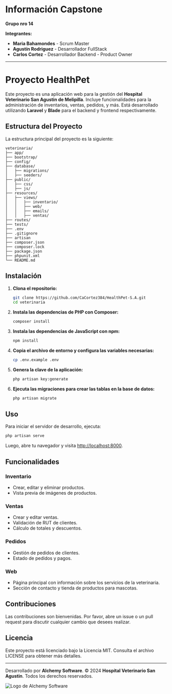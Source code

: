 # Información Capstone

**Grupo nro 14**

**Integrantes:**
- **Maria Bahamondes** - Scrum Master
- **Agustín Rodriguez** - Desarrollador FullStack
- **Carlos Cortez** - Desarrollador Backend - Product Owner

---

# Proyecto HealthPet

Este proyecto es una aplicación web para la gestión del **Hospital Veterinario San Agustin de Melipilla**. Incluye funcionalidades para la administración de inventarios, ventas, pedidos, y más. Está desarrollado utilizando **Laravel** y **Blade** para el backend y frontend respectivamente.

## Estructura del Proyecto

La estructura principal del proyecto es la siguiente:

```
veterinaria/
├── app/
├── bootstrap/
├── config/
├── database/
│   ├── migrations/
│   ├── seeders/
├── public/
│   ├── css/
│   ├── js/
├── resources/
│   ├── views/
│   │   ├── inventario/
│   │   ├── web/
│   │   ├── emails/
│   │   ├── ventas/
├── routes/
├── tests/
├── .env
├── .gitignore
├── artisan
├── composer.json
├── composer.lock
├── package.json
├── phpunit.xml
└── README.md
```

## Instalación

1. **Clona el repositorio:**
    ```sh
    git clone https://github.com/CaCortez384/HealthPet-S.A.git
    cd veterinaria
    ```

2. **Instala las dependencias de PHP con Composer:**
    ```sh
    composer install
    ```

3. **Instala las dependencias de JavaScript con npm:**
    ```sh
    npm install
    ```

4. **Copia el archivo de entorno y configura las variables necesarias:**
    ```sh
    cp .env.example .env
    ```

5. **Genera la clave de la aplicación:**
    ```sh
    php artisan key:generate
    ```

6. **Ejecuta las migraciones para crear las tablas en la base de datos:**
    ```sh
    php artisan migrate
    ```

## Uso

Para iniciar el servidor de desarrollo, ejecuta:
```sh
php artisan serve
```

Luego, abre tu navegador y visita [http://localhost:8000](http://localhost:8000).

## Funcionalidades

### Inventario
- Crear, editar y eliminar productos.
- Vista previa de imágenes de productos.

### Ventas
- Crear y editar ventas.
- Validación de RUT de clientes.
- Cálculo de totales y descuentos.

### Pedidos
- Gestión de pedidos de clientes.
- Estado de pedidos y pagos.

### Web
- Página principal con información sobre los servicios de la veterinaria.
- Sección de contacto y tienda de productos para mascotas.

## Contribuciones

Las contribuciones son bienvenidas. Por favor, abre un issue o un pull request para discutir cualquier cambio que desees realizar.

## Licencia

Este proyecto está licenciado bajo la Licencia MIT. Consulta el archivo LICENSE para obtener más detalles.

---

Desarrollado por **Alchemy Software**. © 2024 **Hospital Veterinario San Agustin**. Todos los derechos reservados.

![Logo de Alchemy Software](https://i.imgur.com/selOHQO.png)